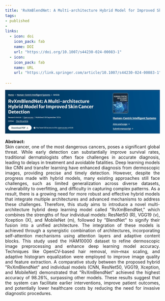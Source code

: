 ```yaml
---
title: 'RvXmBlendNet: A Multi-architecture Hybrid Model for Improved Skin Cancer Detection'
tags:
- published
- 
links:
  - icon: doi
    icon_pack: fab
    name: DOI
    url: "https://doi.org/10.1007/s44230-024-00083-1"
  - icon:
    icon_pack: fab
    name: URL
    url: "https://link.springer.com/article/10.1007/s44230-024-00083-1"

---
```


<p align="center">
<img src="https://github.com/thlavlu/Publications/blob/main/test.jpg"/>
</p>
<strong>Abstract: </strong>
<div style="text-align: justify">Skin cancer, one of the most dangerous cancers, poses a significant global threat. While early detection can substantially improve survival rates, traditional dermatologists often face challenges in accurate diagnosis, leading to delays in treatment and avoidable fatalities. Deep learning models like CNN and transfer learning have enhanced diagnosis from dermoscopic images, providing precise and timely detection. However, despite the progress made with hybrid models, many existing approaches still face challenges, such as limited generalization across diverse datasets, vulnerability to overfitting, and difficulty in capturing complex patterns. As a result, there is a growing need for more robust and effective hybrid models that integrate multiple architectures and advanced mechanisms to address these challenges. Therefore, this study aims to introduce a novel multi-architecture hybrid deep learning model called "RvXmBlendNet," which combines the strengths of four individual models: ResNet50 (R), VGG19 (v), Xception (X), and MobileNet (m), followed by "BlendNet" to signify their fusion into a unified architecture. The integration of these models is achieved through a synergistic combination of architectures, incorporating self-attention mechanisms using attention layers and adaptive content blocks. This study used the HAM10000 dataset to refine dermoscopic image preprocessing and enhance deep learning model accuracy. Techniques like OpenCV-based hair removal, min–max scaling, and adaptive histogram equalization were employed to improve image quality and feature extraction. A comparative study between the proposed hybrid "RvXmBlendNet" and individual models (CNN, ResNet50, VGG19, Xception, and MobileNet) demonstrated that "RvXmBlendNet" achieved the highest accuracy of 98.26%, surpassing other models. These results suggest that the system can facilitate earlier interventions, improve patient outcomes, and potentially lower healthcare costs by reducing the need for invasive diagnostic procedures.</div>